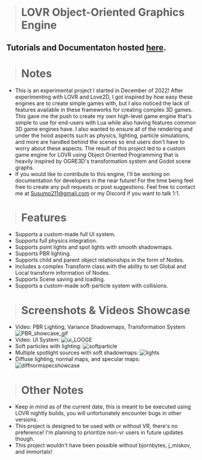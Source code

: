 > # LOVR Object-Oriented Graphics Engine

## Tutorials and Documentaton hosted [here](https://razorboot.github.io/LOVR-OOP-Graphics-Engine/documentation/home).

> # Notes
* This is an experimental project I started in December of 2022! After experimenting with LOVR and Love2D, I got inspired by how easy these engines are to create simple games with, but I also noticed the lack of features available in these frameworks for creating complex 3D games. This gave me the push to create my own high-level game engine that's simple to use for end-users with Lua while also having features common 3D game engines have. I also wanted to ensure all of the rendering and under the hood aspects such as physics, lighting, particle simulations, and more are handled behind the scenes so end users don't have to worry about these aspects. The result of this project led to a custom game engine for LOVR using Object Oriented Programming that is heavily inspired by OGRE3D's transformation system and Godot scene graphs.
* If you would like to contribute to this engine, I'll be working on documentation for developers in the near future! For the time being feel free to create any pull requests or post suggestions. Feel free to contact me at Susumo211@gmail.com or my Discord if you want to talk 1:1.

> # Features
* Supports a custom-made full UI system.
* Supports full physics integration.
* Supports point lights and spot lights with smooth shadowmaps.
* Supports PBR lighting.
* Supports child and parent object relationships in the form of Nodes.
* Includes a complex Transform class with the ability to set Global and Local transform information of Nodes.
* Supports Scene saving and loading.
* Supports a custom-made soft-particle system with collisions.

> # Screenshots & Videos Showcase
+ Video: PBR Lighting, Variance Shadowmaps, Transformation System
![PBR_showcase_gif](https://github.com/user-attachments/assets/76436cd1-d385-4e5e-8a48-f60d22cdb183)
+ Video: UI System:
![ui_LOOGE](https://github.com/user-attachments/assets/e43cba77-eba6-4442-9bc4-212ee4a2cdf3)
+ Soft particles with lighting:
![softparticle](https://razorboot.github.io/LOVR-OOP-Graphics-Engine/documentation/images/softparticle.PNG)
+ Multiple spotlight sources with soft shadowmaps:
![lights](https://razorboot.github.io/LOVR-OOP-Graphics-Engine/documentation/images/lights.PNG)
+ Diffuse lighting, normal maps, and specular maps:
![diffnormspecshowcase](https://razorboot.github.io/LOVR-OOP-Graphics-Engine/documentation/images/diffnormspecshowcase.PNG)

> # Other Notes
* Keep in mind as of the current date, this is meant to be executed using LOVR nightly builds, you will unfortunately encounter bugs in other versions.
* This project is designed to be used with or without VR, there's no preference! I'm planning to prioritize non-vr users in future updates though.
* This project wouldn't have been possible without bjornbytes, j_miskov, and immortalx!

